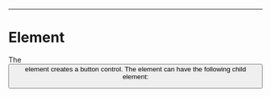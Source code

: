 

---

# Element

The <button> element creates a button control. The element can have the following child element:

<script>

The <button> element has the following attributes:

- • backgroundcolor = CDATA

- • command = CDATA

- • disabled = true | false

- • dropdown = CDATA

- • family = CDATA

- • fontposture = italic | upright

- • fontsize = CDATA

- • fontstyle = monsanserif | monoserif | sanserif | serif

- • fontweight = bold | medium

- • foregroundcolor = CDATA

- • height = CDATA

- • helpid = CDATA

- • hidden = true | false

- • id = ID

- • image = IDREF

- • label = CDATA

- • resize = none | both | height | width | natural

- • statustext = CDATA

- • tiptext = CDATA

- • type = accept | cancel | help

- • width = CDATA

- • withdraw = true | false